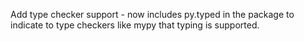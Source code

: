 Add type checker support - now includes py.typed in the package to indicate to type checkers like mypy that typing is supported.
